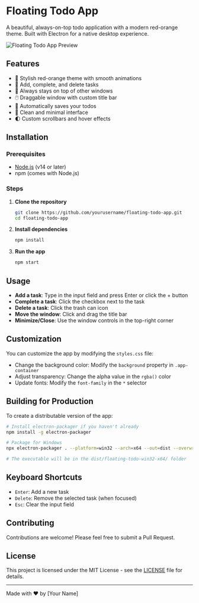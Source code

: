 # Floating Todo App

A beautiful, always-on-top todo application with a modern red-orange theme. Built with Electron for a native desktop experience.

![Floating Todo App Preview](https://via.placeholder.com/400x500/FF4500/FFFFFF?text=Floating+Todo+App)

## Features

- 🎨 Stylish red-orange theme with smooth animations
- 📝 Add, complete, and delete tasks
- 🔄 Always stays on top of other windows
- 🖱️ Draggable window with custom title bar
- 💾 Automatically saves your todos
- 🎯 Clean and minimal interface
- 🌓 Custom scrollbars and hover effects

## Installation

### Prerequisites
- [Node.js](https://nodejs.org/) (v14 or later)
- npm (comes with Node.js)

### Steps

1. **Clone the repository**
   ```bash
   git clone https://github.com/yourusername/floating-todo-app.git
   cd floating-todo-app
   ```

2. **Install dependencies**
   ```bash
   npm install
   ```

3. **Run the app**
   ```bash
   npm start
   ```

## Usage

- **Add a task**: Type in the input field and press Enter or click the + button
- **Complete a task**: Click the checkbox next to the task
- **Delete a task**: Click the trash can icon
- **Move the window**: Click and drag the title bar
- **Minimize/Close**: Use the window controls in the top-right corner

## Customization

You can customize the app by modifying the `styles.css` file:

- Change the background color: Modify the `background` property in `.app-container`
- Adjust transparency: Change the alpha value in the `rgba()` color
- Update fonts: Modify the `font-family` in the `*` selector

## Building for Production

To create a distributable version of the app:

```bash
# Install electron-packager if you haven't already
npm install -g electron-packager

# Package for Windows
npx electron-packager . --platform=win32 --arch=x64 --out=dist --overwrite

# The executable will be in the dist/floating-todo-win32-x64/ folder
```

## Keyboard Shortcuts

- `Enter`: Add a new task
- `Delete`: Remove the selected task (when focused)
- `Esc`: Clear the input field

## Contributing

Contributions are welcome! Please feel free to submit a Pull Request.

## License

This project is licensed under the MIT License - see the [LICENSE](LICENSE) file for details.

---

Made with ❤️ by [Your Name]

